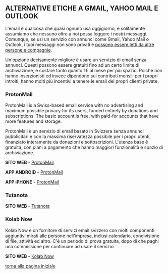 ## ALTERNATIVE ETICHE A GMAIL, YAHOO MAIL E OUTLOOK

L'email è qualcosa che quasi ognuno usa oggigiorno, e solitamente assumiamo che nessuno oltre a noi 
possa leggere i nostri messaggi. Comunque, se usi un servizio con annunci come Gmail, Yahoo Mail o Outlook, 
i tuoi messaggi non sono privati e [possono essere letti da altre persone e compagnie](https://www.cnet.com/news/third-party-gmail-apps-reportedly-let-employees-read-peoples-emails/). 

Un'opzione decisamente migliore è usare un servizio di email senza annunci. 
Questi possono essere gratuiti fino ad un certo limite di archiviazione, e costare tanto quanto 
1€ al mese per più spazio. 
Poiché non hanno inserzionisti ed invece dipendono sui contributi mensili per i propri introiti, 
hanno molti più incentivi a tenere le email dei propri clienti private. 

### ProtonMail

ProtonMail is a Swiss-based email service with no advertising and maximum possible privacy for its users, 
funded entirely by donations and subscriptions. 
The basic account is free, with paid-for accounts that have more features and storage.

ProtonMail è un servizio di email basato in Svizzera senza annunci pubblicitari e con la massima riservatezza 
possibile per i propri utenti, finanziato interamente da donazioni e sottoscrizioni. 
L'utenza base è gratuita, con piani a pagamento che hanno maggiori funzionalità e spazio di archiviazione. 

**SITO WEB** - [ProtonMail](https://protonmail.com/)

**APP ANDROID** - [ProtonMail](https://play.google.com/store/apps/details?id=ch.protonmail.android)

**APP iPHONE** - [ProtonMail](https://itunes.apple.com/app/protonmail-encrypted-email/id979659905)

### Tutanota

**SITO WEB** - [Tutanota](https://tutanota.com/)

### Kolab Now

Kolab Now è un fornitore di servizi email svizzero con molti componenti aggiuntivi 
mirati alle persone nell'impresa, inclusi calendario, condivisione di file, attività ed 
altro. C'è un periodo di prova gratuita, dopo di che paghi una commissione per continuare 
ad usare il servizio. 

**SITO WEB** - [Kolab Now](https://kolabnow.com/)

[torna alla pagina iniziale](index)
